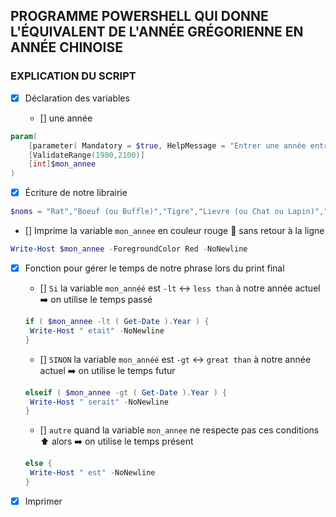 ## PROGRAMME POWERSHELL QUI DONNE L'ÉQUIVALENT DE L'ANNÉE GRÉGORIENNE EN ANNÉE CHINOISE

### EXPLICATION DU SCRIPT

- [X] Déclaration des variables

   - [] une année 
```ps1
param(
	[parameter( Mandatory = $true, HelpMessage = "Entrer une année entre 1900 et 2100:" )]
	[ValidateRange(1900,2100)]
	[int]$mon_annee
)
```
- [X] Écriture de notre librairie

```ps1
$noms = "Rat","Boeuf (ou Buffle)","Tigre","Lievre (ou Chat ou Lapin)","Dragon","Serpent","Cheval","Chèvre (ou Bouc)","Singe","coq","chien","Cochon (ou Sanglier)"
```
- [] Imprime la variable `mon_annee` en couleur rouge :red_circle: sans retour à la ligne


```ps1
Write-Host $mon_annee -ForegroundColor Red -NoNewline
```

- [X] Fonction pour gérer le temps de notre phrase lors du print final

   - [] `Si` la variable `mon_annéé` est `-lt` :left_right_arrow: `less than` à notre année actuel :arrow_right: on utilise le temps passé

   ```ps1
   if ( $mon_annee -lt ( Get-Date ).Year ) {
	Write-Host " etait" -NoNewline
   }
   ```

   - [] `SINON` la variable `mon_annéé` est `-gt` :left_right_arrow: `great than` à notre année actuel :arrow_right: on utilise le temps futur


   ```ps1
   elseif ( $mon_annee -gt ( Get-Date ).Year ) {
	Write-Host " serait" -NoNewline
   }
   ```

   - [] `autre` quand la variable `mon_annee` ne respecte pas ces conditions  :arrow_up: alors :arrow_right: on utilise le temps présent

   ```ps1
   else {
	Write-Host " est" -NoNewline
   }
   ```

 - [X] Imprimer


